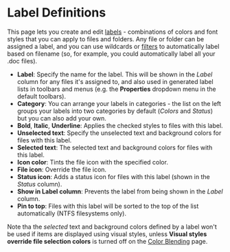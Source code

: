 # Label Definitions

This page lets you create and edit [labels](/Manual/file_operations/labels.md) - combinations of colors and font styles that you can apply to files and folders. Any file or folder can be assigned a label, and you can use wildcards or [filters](/Manual/file_operations/filtered_operations/RAEDME.md) to automatically label based on filename (so, for example, you could automatically label all your .doc files).

- **Label**: Specify the name for the label. This will be shown in the *Label* column for any files it's assigned to, and also used in generated label lists in toolbars and menus (e.g. the **Properties** dropdown menu in the default toolbars).
- **Category**: You can arrange your labels in categories - the list on the left groups your labels into two categories by default (*Colors* and *Status*) but you can also add your own.
- **Bold**, **Italic**, **Underline**: Applies the checked styles to files with this label.
- **Unselected text**: Specify the unselected text and background colors for files with this label.
- **Selected text**: The selected text and background colors for files with this label.
- **Icon color**: Tints the file icon with the specified color.
- **File icon**: Override the file icon.
- **Status icon**: Adds a status icon for files with this label (shown in the *Status* column).
- **Show in Label column**: Prevents the label from being shown in the *Label* column.
- **Pin to top**: Files with this label will be sorted to the top of the list automatically (NTFS filesystems only).

Note tha the *selected* text and background colors defined by a label won't be used if items are displayed using visual styles, unless **Visual styles override file selection colors** is turned off on the [Color Blending](../colors_and_fonts/color_blending.md) page.

